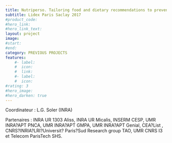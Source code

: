 ```yaml
---
title: Nutriperso. Tailoring food and dietary recommendations to prevent chronic diseases health, social and economic issue 
subtitle: Lidex Paris Saclay 2017
#product_code: 
#hero_link: 
#hero_link_text: 
layout: project
image: 
#start:
#end: 
category: PREVIOUS PROJECTS
features:
    #- label: 
    #  icon: 
    #  link: 
    #- label: 
    #  icon: 
#rating: 3
#hero_image: 
#hero_darken: true
---
```





Coordinateur : L.G. Soler (INRA)

Partenaires : INRA UR 1303 Aliss, INRA UR Micalis, INSERM CESP, UMR INRA?APT PNCA, UMR INRA?APT GMPA, UMR INRA?APT Genial,  CEA?List , CNRS?INRIA?LRI?Universit? Paris?Sud Research group TAO, UMR CNRS I3 et Telecom ParisTech SHS. 
